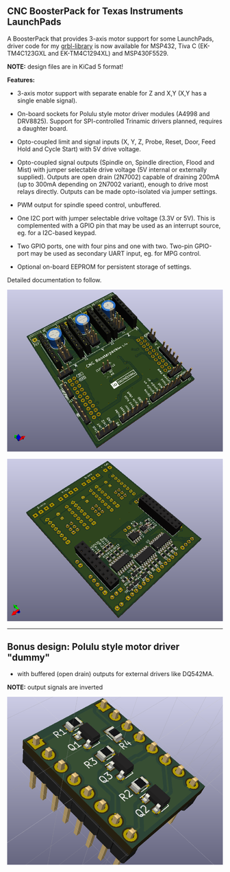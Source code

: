 ## CNC BoosterPack for Texas Instruments LaunchPads

A BoosterPack that provides 3-axis motor support for some LaunchPads, driver code for my [grbl-library](https://github.com/terjeio/grblHAL) is now available for MSP432, Tiva C (EK-TM4C123GXL and EK-TM4C1294XL) and MSP430F5529.

**NOTE:** design files are in KiCad 5 format!

**Features:**

* 3-axis motor support with separate enable for Z and X,Y (X,Y has a single enable signal).

* On-board sockets for Polulu style motor driver modules (A4998 and DRV8825). Support for SPI-controlled Trinamic drivers planned, requires a daughter board.

* Opto-coupled limit and signal inputs (X, Y, Z, Probe, Reset, Door, Feed Hold and Cycle Start) with 5V drive voltage.

* Opto-coupled signal outputs (Spindle on, Spindle direction, Flood and Mist) with jumper selectable drive voltage (5V internal or externally supplied). Outputs are open drain (2N7002) capable of draining 200mA (up to 300mA depending on 2N7002 variant), enough to drive most relays directly. Outputs can be made opto-isolated via jumper settings.

* PWM output for spindle speed control, unbuffered.

* One I2C port with jumper selectable drive voltage (3.3V or 5V). This is complemented with a GPIO pin that may be used as an interrupt source, eg. for a I2C-based keypad.

* Two GPIO ports, one with four pins and one with two. Two-pin GPIO-port may be used as secondary UART input, eg. for MPG control.

* Optional on-board EEPROM for persistent storage of settings.

Detailed documentation to follow.

![PCB Top](media/pcb-top.png)

![PCB Top](media/pcb-bottom.png)

---

## Bonus design: Polulu style motor driver "dummy"

* with buffered (open drain) outputs for external drivers like DQ542MA.

**NOTE:** output signals are inverted

![Dummy PCB](media/Motor-driver-dummy.png)

